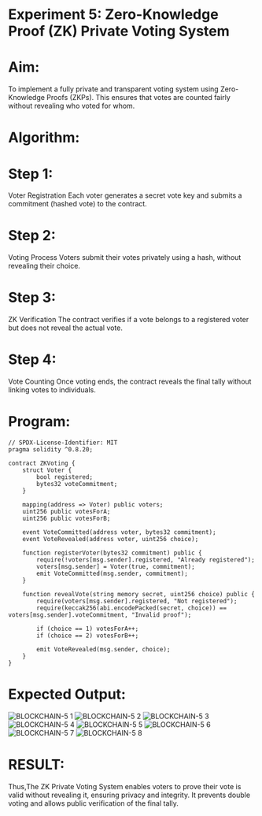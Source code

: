 # Experiment 5: Zero-Knowledge Proof (ZK) Private Voting System
# Aim:
To implement a fully private and transparent voting system using Zero-Knowledge Proofs (ZKPs). This ensures that votes are counted fairly without revealing who voted for whom.

# Algorithm:
# Step 1:
Voter Registration
Each voter generates a secret vote key and submits a commitment (hashed vote) to the contract.


# Step 2: 
Voting Process
Voters submit their votes privately using a hash, without revealing their choice.


# Step 3: 
ZK Verification
The contract verifies if a vote belongs to a registered voter but does not reveal the actual vote.


# Step 4: 
Vote Counting
Once voting ends, the contract reveals the final tally without linking votes to individuals.



# Program:
```
// SPDX-License-Identifier: MIT
pragma solidity ^0.8.20;

contract ZKVoting {
    struct Voter {
        bool registered;
        bytes32 voteCommitment;
    }

    mapping(address => Voter) public voters;
    uint256 public votesForA;
    uint256 public votesForB;

    event VoteCommitted(address voter, bytes32 commitment);
    event VoteRevealed(address voter, uint256 choice);

    function registerVoter(bytes32 commitment) public {
        require(!voters[msg.sender].registered, "Already registered");
        voters[msg.sender] = Voter(true, commitment);
        emit VoteCommitted(msg.sender, commitment);
    }

    function revealVote(string memory secret, uint256 choice) public {
        require(voters[msg.sender].registered, "Not registered");
        require(keccak256(abi.encodePacked(secret, choice)) == voters[msg.sender].voteCommitment, "Invalid proof");

        if (choice == 1) votesForA++;
        if (choice == 2) votesForB++;

        emit VoteRevealed(msg.sender, choice);
    }
}

```
# Expected Output:
![BLOCKCHAIN-5 1](https://github.com/user-attachments/assets/c0e8086b-9599-4475-a657-91e37621b8f7)
![BLOCKCHAIN-5 2](https://github.com/user-attachments/assets/8ff1fae9-37fb-463b-b79f-3612eab1ddcb)
![BLOCKCHAIN-5 3](https://github.com/user-attachments/assets/fbb59f75-8ba3-4348-8744-2ee946276f67)
![BLOCKCHAIN-5 4](https://github.com/user-attachments/assets/fd4e5120-ced1-4e68-bb37-3936d746fd91)
![BLOCKCHAIN-5 5](https://github.com/user-attachments/assets/6123988e-079d-4387-a357-d44723ad992e)
![BLOCKCHAIN-5 6](https://github.com/user-attachments/assets/cb0a1215-cfaa-4389-a045-5e2e2fa86bf3)
![BLOCKCHAIN-5 7](https://github.com/user-attachments/assets/973a50d6-7775-4435-9f09-a5f30c96b58c)
![BLOCKCHAIN-5 8](https://github.com/user-attachments/assets/0f324ca7-c21a-460e-baab-22d7c8a2c1e7)

# RESULT: 
Thus,The ZK Private Voting System enables voters to prove their vote is valid without revealing it, ensuring privacy and integrity. It prevents double voting and allows public verification of the final tally.

